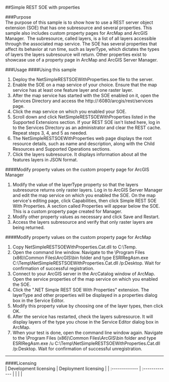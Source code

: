 ##Simple REST SOE with properties

###Purpose  
The purpose of this sample is to show how to use a REST server object extension (SOE) that has one subresource and several properties. This sample also includes custom property pages for ArcMap and ArcGIS Manager.  The subresource, called layers, is a list of all layers accessible through the associated map service. The SOE has several properties that affect its behavior at run time, such as layerType, which dictates the types of layers the layers subresource will return. Other properties exist to showcase use of a property page in ArcMap and ArcGIS Server Manager.  


###Usage
####Using this sample  
1. Deploy the NetSimpleRESTSOEWithProperties.soe file to the server.   
1. Enable the SOE on a map service of your choice. Ensure that the map service has at least one feature layer and one raster layer.  
1. After the map service has started with the SOE enabled on it, open the Services Directory and access the http://<server name>:6080/arcgis/rest/services page.  
1. Click the map service on which you enabled your SOE.  
1. Scroll down and click NetSimpleRESTSOEWithProperties listed in the Supported Extensions section. If your REST SOE isn't listed here, log in to the Services Directory as an administrator and clear the REST cache. Repeat steps 3, 4, and 5 as needed.  
1. The NetSimpleRESTSOEWithProperties web page displays the root resource details, such as name and description, along with the Child Resources and Supported Operations sections.  
1. Click the layers subresource. It displays information about all the features layers in JSON format.   

####Modify property values on the custom property page for ArcGIS Manager  
1. Modify the value of the layerType property so that the layers subresource returns only raster layers. Log in to ArcGIS Server Manager and edit the map service on which you enabled the SOE. On the map service's editing page, click Capabilities, then click Simple REST SOE With Properties. A section called Properties will appear below the SOE. This is a custom property page created for Manager.  
1. Modify other property values as necessary and click Save and Restart.  
1. Access the layers subresource and verify that only raster layers are being returned.   

####Modify property values on the custom property page for ArcMap  
1. Copy NetSimpleRESTSOEWithProperties.Cat.dll to C:\Temp.   
1. Open the command line window. Navigate to the \Program Files (x86)\Common Files\ArcGIS\bin folder and type ESRIRegAsm.exe C:\Temp\NetSimpleRESTSOEWithProperties.Cat.dll /p:Desktop. Wait for confirmation of successful registration.   
1. Connect to your ArcGIS server in the ArcCatalog window of ArcMap. Open the service properties of the map service on which you enabled the SOE.  
1. Click the ".NET Simple REST SOE With Properties" extension. The layerType and other properties will be displayed in a properties dialog box in the Service Editor.  
1. Modify this property value by choosing one of the layer types, then click OK.  
1. After the service has restarted, check the layers subresource. It will display layers of the type you chose in the Service Editor dialog box in ArcMap.  
1. When your test is done, open the command line window again. Navigate to the \Program Files (x86)\Common Files\ArcGIS\bin folder and type ESRIRegAsm.exe /u C:\Temp\NetSimpleRESTSOEWithProperties.Cat.dll /p:Desktop. Wait for confirmation of successful unregistration.   









---------------------------------

####Licensing  
| Development licensing | Deployment licensing | 
| :------------- | :------------- | 
|  |  |  


